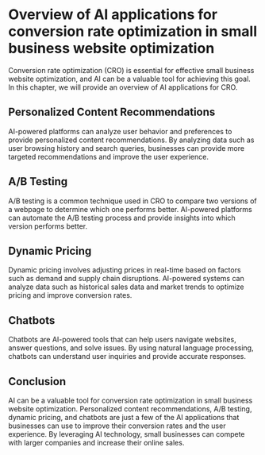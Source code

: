 Overview of AI applications for conversion rate optimization in small business website optimization
=========================================================================================================================================================

Conversion rate optimization (CRO) is essential for effective small business website optimization, and AI can be a valuable tool for achieving this goal. In this chapter, we will provide an overview of AI applications for CRO.

Personalized Content Recommendations
------------------------------------

AI-powered platforms can analyze user behavior and preferences to provide personalized content recommendations. By analyzing data such as user browsing history and search queries, businesses can provide more targeted recommendations and improve the user experience.

A/B Testing
-----------

A/B testing is a common technique used in CRO to compare two versions of a webpage to determine which one performs better. AI-powered platforms can automate the A/B testing process and provide insights into which version performs better.

Dynamic Pricing
---------------

Dynamic pricing involves adjusting prices in real-time based on factors such as demand and supply chain disruptions. AI-powered systems can analyze data such as historical sales data and market trends to optimize pricing and improve conversion rates.

Chatbots
--------

Chatbots are AI-powered tools that can help users navigate websites, answer questions, and solve issues. By using natural language processing, chatbots can understand user inquiries and provide accurate responses.

Conclusion
----------

AI can be a valuable tool for conversion rate optimization in small business website optimization. Personalized content recommendations, A/B testing, dynamic pricing, and chatbots are just a few of the AI applications that businesses can use to improve their conversion rates and the user experience. By leveraging AI technology, small businesses can compete with larger companies and increase their online sales.
